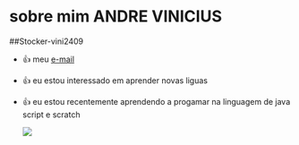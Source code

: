# sobre mim **ANDRE VINICIUS**
##Stocker-vini2409
- :+1: meu [e-mail](andre.brecher@escola.pr.gov.br)
- :+1: eu estou interessado em aprender novas liguas
- :+1: eu estou recentemente aprendendo a progamar na linguagem de java script e scratch

 
  ![](https://media3.giphy.com/media/ltIFdjNAasOwVvKhvx/200w.gif?cid=6c09b9526d7vfwpezbavflccgyrm8mby23qg9jm30ymkalcv&ep=v1_gifs_search&rid=200w.gif&ct=g)
  
